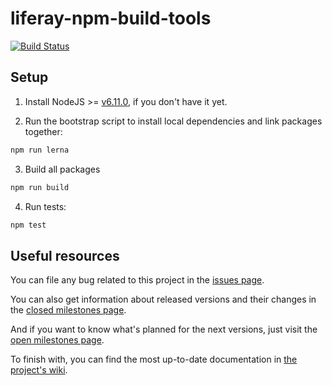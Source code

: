 # liferay-npm-build-tools

[![Build Status](https://travis-ci.org/liferay/liferay-npm-build-tools.svg?branch=master)](https://travis-ci.org/liferay/liferay-npm-build-tools)

## Setup

1. Install NodeJS >= [v6.11.0](http://nodejs.org/dist/v6.11.0/), if you don't
	have it yet.

2. Run the bootstrap script to install local dependencies and link packages
	together:

```sh
npm run lerna
```

3. Build all packages

```sh
npm run build
```

4. Run tests:

```sh
npm test
```

## Useful resources

You can file any bug related to this project in the 
[issues page](https://github.com/liferay/liferay-npm-build-tools/issues).

You can also get information about released versions and their changes in the 
[closed milestones page](https://github.com/liferay/liferay-npm-build-tools/milestones?state=closed). 

And if you want to know what's planned for the next versions, just visit the 
[open milestones page](https://github.com/liferay/liferay-npm-build-tools/milestones?state=open).

To finish with, you can find the most up-to-date documentation in [the project's wiki](https://github.com/liferay/liferay-npm-build-tools/wiki).
